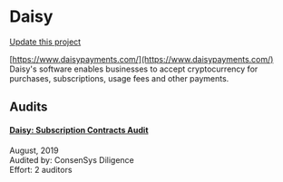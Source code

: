 
# Daisy

[Update this project](https://github.com/ConsenSys/blockchainSecurityDB/edit/master/projects/daisy.json)
  
[https://www.daisypayments.com/](https://www.daisypayments.com/)<br>
Daisy's software enables businesses to accept cryptocurrency for purchases, subscriptions, usage fees and other payments.


## Audits



#### [Daisy: Subscription Contracts Audit](https://github.com/ConsenSys/daisy-audit-report-2019-08)

August, 2019<br>
Audited by: ConsenSys Diligence<br>Effort: 2 auditors<br>

      

  



